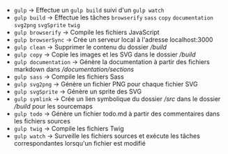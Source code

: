 - `gulp` → Effectue un `gulp build` suivi d'un `gulp watch`
- `gulp build` → Effectue les tâches `browserify` `sass` `copy` `documentation` `svg2png` `svgSprite` `twig`
- `gulp browserify` → Compile les fichiers JavaScript
- `gulp browserSync` → Crée un serveur local à l'adresse localhost:3000
- `gulp clean` → Supprimer le contenu du dossier */build*
- `gulp copy` → Copie les images et les SVG dans le dossier */build*
- `gulp documentation` → Génère la documentation à partir des fichiers markdown dans */documentation/sections*
- `gulp sass` → Compile les fichiers Sass
- `gulp svg2png` → Génère un fichier PNG pour chaque fichier SVG
- `gulp svgSprite` → Génère un sprite des SVG
- `gulp symlink` → Crée un lien symbolique du dossier */src* dans le dossier */build* pour les sourcemaps
- `gulp todo` → Génère un fichier todo.md à partir des commentaires dans les fichiers sources
- `gulp twig` → Compile les fichiers Twig
- `gulp watch` → Surveille les fichiers sources et exécute les tâches correspondantes lorsqu'un fichier est modifié
